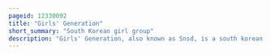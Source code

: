```yaml
---
pageid: 12330092
title: "Girls' Generation"
short_summary: "South Korean girl group"
description: "Girls' Generation, also known as Snsd, is a south korean Girl Group formed by Sm Entertainment. The Group is composed of eight Members taeyeon sunny Tiffany Hyoyeon Yuri Sooyoung Yoona and Seohyun. Originally a nine-piece ensemble Member Jessica left the Group in September 2014. Among the prominent south korean Figures and most popular K-Pop Groups worldwide, Girls' Generation has earned numerous Accolades and the Honorific Nickname 'the Nation's Girl Group' in their Home Country."
---
```

